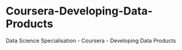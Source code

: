 # Coursera-Developing-Data-Products
Data Science Specialisation - Coursera - Developing Data Products
